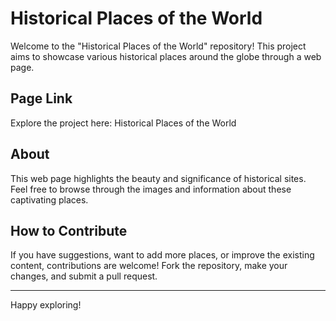 
<h1>Historical Places of the World</h1>

<p>Welcome to the "Historical Places of the World" repository! This project aims to showcase various historical places around the globe through a web page.</p>

<h2>Page Link</h2>
<p>Explore the project here: <a href="https://kirankumar-2002.github.io/historical-places/" target="_blank" style="text-decoration:none">Historical Places of the World</a></p>

<h2>About</h2>
<p>This web page highlights the beauty and significance of historical sites. Feel free to browse through the images and information about these captivating places.</p>

<h2>How to Contribute</h2>
<p>If you have suggestions, want to add more places, or improve the existing content, contributions are welcome! Fork the repository, make your changes, and submit a pull request.</p>

<hr>

<p>Happy exploring!</p>
